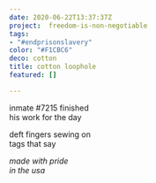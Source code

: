 ```yaml
---
date: 2020-06-22T13:37:37Z
project:  freedom-is-non-negotiable
tags:
- "#endprisonslavery"
color: "#F1CBC6"
deco: cotton
title: cotton loophole
featured: []

---
```

inmate #7215 finished  
         his work for the day

deft fingers sewing on  
         tags that say

_made with pride  
         in the usa_
